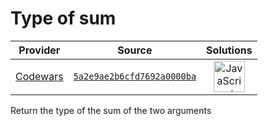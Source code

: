 [_metadata_:generated]: - "true"

# Type of sum

<!-- INFO TABLE BEGIN -->

| Provider                                        | Source                                                                               | Solutions                                                                                                                                                    |
| :---------------------------------------------: | :----------------------------------------------------------------------------------: | :----------------------------------------------------------------------------------------------------------------------------------------------------------: |
| [Codewars](../../../docs/providers/Codewars.md) | [`5a2e9ae2b6cfd7692a0000ba`](https://www.codewars.com/kata/5a2e9ae2b6cfd7692a0000ba) | [<img src="https://res.cloudinary.com/rascaltwo/image/upload/v1631924076/javascript_ehszr7.svg" alt="JavaScript" title="JavaScript" width="50" />](solve.js) |

<!-- INFO TABLE END -->

Return the type of the sum of the two arguments
